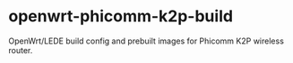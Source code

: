 # openwrt-phicomm-k2p-build
OpenWrt/LEDE build config and prebuilt images for Phicomm K2P wireless router.
